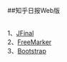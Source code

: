 ##知乎日报Web版

<br>1、[JFinal][JFinal url]
<br>2、[FreeMarker][FreeMarker url]
<br>3、[Bootstrap][Bootstrap url]

[JFinal url]: <http://www.jfinal.com/>
[FreeMarker url]: <http://freemarker.incubator.apache.org/>
[Bootstrap url]: <http://www.bootcss.com/>
